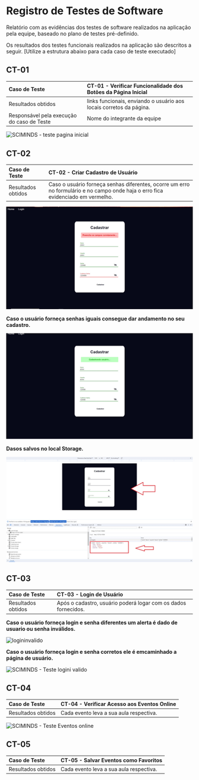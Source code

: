 # Registro de Testes de Software

Relatório com as evidências dos testes de software realizados na aplicação pela equipe, baseado no plano de testes pré-definido.

Os resultados dos testes funcionais realizados na aplicação são descritos a seguir. [Utilize a estrutura abaixo para cada caso de teste executado]


## CT-01 
|Caso de Teste    | CT-01 - Verificar Funcionalidade dos Botões da Página Inicial|
|:---|:---|
| Resultados obtidos | links funcionais, enviando o usuário aos locais corretos da página.  |
| Responsável pela execução do caso de Teste | Nome do integrante da equipe |

![SCIMINDS - teste pagina inicial](https://github.com/ICEI-PUC-Minas-PMV-ADS/pmv-ads-2023-2-e1-proj-web-t14-sciminds/assets/132619543/4dc80fda-3347-47fc-ac3f-0545c9970b16)

## CT-02 
|Caso de Teste    | CT-02 - Criar Cadastro de Usuário|
|:---|:---|
| Resultados obtidos | Caso o usuário forneça senhas diferentes, ocorre um erro no formulário e no campo onde haja o erro fica evidenciado em vermelho.|

![](https://github.com/ICEI-PUC-Minas-PMV-ADS/pmv-ads-2023-2-e1-proj-web-t14-sciminds/blob/main/documentos/img/testeCadastro.jpg)

 **Caso o usuário forneça senhas iguais consegue dar andamento no seu cadastro.**

![](https://github.com/ICEI-PUC-Minas-PMV-ADS/pmv-ads-2023-2-e1-proj-web-t14-sciminds/blob/main/documentos/img/cadastoValido.jpg)

**Dasos salvos no local Storage.**

![](https://github.com/ICEI-PUC-Minas-PMV-ADS/pmv-ads-2023-2-e1-proj-web-t14-sciminds/blob/main/documentos/img/salvamentoLocalStorage.jpg)

## CT-03 
|Caso de Teste    | CT-03 - Login de Usuário|
|:---|:---|
| Resultados obtidos | Após o cadastro, usuário poderá logar com os dados fornecidos.|


**Caso o usuário forneça login e senha diferentes um alerta é dado de usuario ou senha inválidos.**

![logininvalido](https://github.com/ICEI-PUC-Minas-PMV-ADS/pmv-ads-2023-2-e1-proj-web-t14-sciminds/assets/132619543/5204ca8f-7b5b-4397-ba7b-d7c08276cff3)

**Caso o usuário forneça login e senha corretos ele é emcaminhado a página de usuário.**

![SCIMINDS - Teste logini valido](https://github.com/ICEI-PUC-Minas-PMV-ADS/pmv-ads-2023-2-e1-proj-web-t14-sciminds/assets/132619543/e0c72e0d-08ae-4481-b92f-bdb635cdf6f5)

## CT-04 
|Caso de Teste    | CT-04 - Verificar Acesso aos Eventos Online|
|:---|:---|
| Resultados obtidos | Cada evento leva a sua aula respectiva.  |

![SCIMINDS - Teste Eventos online](https://github.com/ICEI-PUC-Minas-PMV-ADS/pmv-ads-2023-2-e1-proj-web-t14-sciminds/assets/132619543/c950ecbd-23d4-4104-9d4e-cc4df90521da)

## CT-05 
|Caso de Teste    | CT-05 - Salvar Eventos como Favoritos|
|:---|:---|
| Resultados obtidos | Cada evento leva a sua aula respectiva.  |


